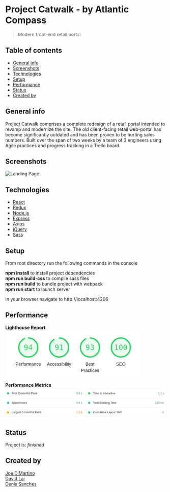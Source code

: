 # Project Catwalk - by Atlantic Compass

> Modern front-end retail portal

## Table of contents

- [General info](#general-info)
- [Screenshots](#screenshots)
- [Technologies](#technologies)
- [Setup](#setup)
- [Performance](#performance)
- [Status](#status)
- [Created by](#created-by)

## General info

Project Catwalk comprises a complete redesign of a retail portal intended to revamp and modernize the site. The old client-facing retail web-portal has become significantly outdated and has been proven to be hurting sales numbers.
Built over the span of two weeks by a team of 3 engineers using Agile practices and progress tracking in a Trello board.

## Screenshots

![Landing Page](./dist/attributes/landing-page.gif)

## Technologies

- [React](https://reactjs.org/)
- [Redux](https://redux.js.org/)
- [Node.js](https://nodejs.dev/)
- [Express](https://expressjs.com/)
- [Axios](https://github.com/axios/axios)
- [jQuery](https://jquery.com/)
- [Sass](https://sass-lang.com/)

## Setup

From root directory run the following commands in the console

**npm install** to install project dependencies  
**npm run build-css** to compile sass files  
**npm run build** to bundle project with webpack  
**npm run start** to launch server

In your browser navigate to http://localhost:4206

## Performance

**Lighthouse Report**  
![Lighthouse](./dist/attributes/lighthouse.png)

**Performance Metrics**  
![Performance](./dist/attributes/performance-metrics.png)

## Status

Project is: _finished_

## Created by

[Joe DiMartino](https://github.com/Joed11)  
[David Lai](https://github.com/punkvidi)  
[Denis Sanches](https://github.com/efir-tractatus)
